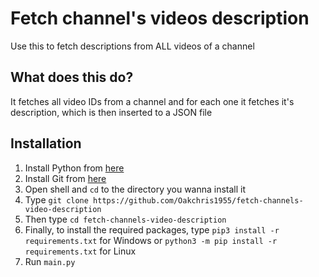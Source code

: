 # Fetch channel's videos description
 Use this to fetch descriptions from ALL videos of a channel
## What does this do?
It fetches all video IDs from a channel and for each one it fetches it's description, which is then inserted to a JSON file
## Installation
1) Install Python from [here](https://www.python.org/downloads/)
2) Install Git from [here](https://git-scm.com/downloads)
3) Open shell and `cd` to the directory you wanna install it
4) Type `git clone https://github.com/Oakchris1955/fetch-channels-video-description`
5) Then type `cd fetch-channels-video-description`
6) Finally, to install the required packages, type `pip3 install -r requirements.txt` for Windows or `python3 -m pip install -r requirements.txt` for Linux
7) Run `main.py`
